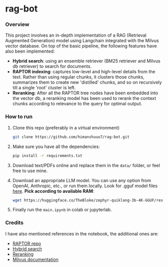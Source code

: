 # rag-bot

### Overview
This project involves an in-depth implementation of a RAG (Retrieval Augmented Generation) model using Langchain integrated with the Milvus vector database. On top of the basic pipeline, the following features have also been implemented:
  - **Hybrid search**: using an ensemble retriever (BM25 retriever and Milvus db retriever) to search for documents.
  - **RAPTOR indexing**: captures low-level and high-level details from the text. Rather than using regular chunks, it clusters those chunks, summarizes them to create new 'distilled' chunks, and so on recursively till a single 'root' cluster is left.
  - **Reranking**: After all the RAPTOR tree nodes have been embedded into the vector db, a reranking model has been used to rerank the context chunks according to relevance to the query for optimal output.

### How to run
1. Clone this repo (preferably in a virtual environment)
    ```bash
    git clone https://github.com/himanshuuu7/rag-bot.git
    ```
2. Make sure you have all the dependencies:
    ```bash
    pip install -r requirements.txt
    ```

3. Download text/PDFs online and replace them in the `data/` folder, or feel free to use mine.
4. Download an appropriate LLM model. You can use any option from OpenAI, Anthropic, etc., or run them locally. Look for .gguf model files [here](https://huggingface.co/TheBloke). **Pick according to available RAM**:
    ```bash
    wget https://huggingface.co/TheBloke/zephyr-quiklang-3b-4K-GGUF/resolve/main/zephyr-quiklang-3b-4k.Q4_K_M.gguf
    ```

5. Finally run the `main.ipynb` in colab or jupyterlab.

### Credits

I have also mentioned references in the notebook, the additional ones are:
  - [RAPTOR repo](https://github.com/parthsarthi03/raptor)
  - [Hybrid search](https://medium.com/etoai/hybrid-search-combining-bm25-and-semantic-search-for-better-results-with-lan-1358038fe7e6)
  - [Reranking](https://www.mixedbread.ai/blog/mxbai-rerank-v1)
  - [Milvus documentation](https://milvus.io/docs/integrate_with_langchain.md)
  
